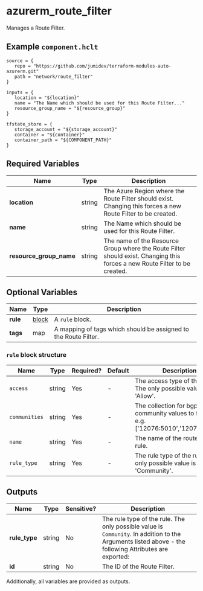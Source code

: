 # azurerm_route_filter

Manages a Route Filter.

## Example `component.hclt`

```hcl
source = {
   repo = "https://github.com/jumidev/terraform-modules-auto-azurerm.git"   
   path = "network/route_filter"   
}

inputs = {
   location = "${location}"   
   name = "The Name which should be used for this Route Filter..."   
   resource_group_name = "${resource_group}"   
}

tfstate_store = {
   storage_account = "${storage_account}"   
   container = "${container}"   
   container_path = "${COMPONENT_PATH}"   
}

```

## Required Variables

| Name | Type |  Description |
| ---- | --------- |  ----------- |
| **location** | string |  The Azure Region where the Route Filter should exist. Changing this forces a new Route Filter to be created. | 
| **name** | string |  The Name which should be used for this Route Filter. | 
| **resource_group_name** | string |  The name of the Resource Group where the Route Filter should exist. Changing this forces a new Route Filter to be created. | 

## Optional Variables

| Name | Type |  Description |
| ---- | --------- |  ----------- |
| **rule** | [block](#rule-block-structure) |  A `rule` block. | 
| **tags** | map |  A mapping of tags which should be assigned to the Route Filter. | 

### `rule` block structure

| Name | Type | Required? | Default | Description |
| ---- | ---- | --------- | ------- | ----------- |
| `access` | string | Yes | - | The access type of the rule. The only possible value is 'Allow'. |
| `communities` | string | Yes | - | The collection for bgp community values to filter on. e.g. ['12076:5010','12076:5020']. |
| `name` | string | Yes | - | The name of the route filter rule. |
| `rule_type` | string | Yes | - | The rule type of the rule. The only possible value is 'Community'. |



## Outputs

| Name | Type | Sensitive? | Description |
| ---- | ---- | --------- | --------- |
| **rule_type** | string | No  | The rule type of the rule. The only possible value is `Community`. In addition to the Arguments listed above - the following Attributes are exported: | 
| **id** | string | No  | The ID of the Route Filter. | 

Additionally, all variables are provided as outputs.
